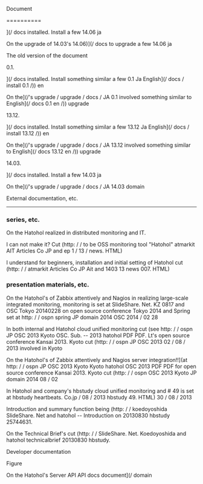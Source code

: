 Document

==========

](/ docs installed. Install a few 14.06 ja

On the upgrade of 14.03's 14.06)](/ docs to upgrade a few 14.06 ja

The old version of the document

0.1.

](/ docs installed. Install something similar a few 0.1 Ja English](/ docs / install 0.1 /)) en

On the](/'s upgrade / upgrade / docs / JA 0.1 involved something similar to English](/ docs 0.1 en /)) upgrade

13.12.

](/ docs installed. Install something similar a few 13.12 Ja English](/ docs / install 13.12 /)) en

On the](/'s upgrade / upgrade / docs / JA 13.12 involved something similar to English](/ docs 13.12 en /)) upgrade

14.03.

](/ docs installed. Install a few 14.03 ja

On the](/'s upgrade / upgrade / docs / JA 14.03 domain

External documentation, etc.

-------------

### series, etc.

On the Hatohol realized in distributed monitoring and IT.

I can not make it? Cut (http: / / to be OSS monitoring tool "Hatohol" atmarkit AIT Articles Co JP and ep 1 / 13 / news. HTML)

I understand for beginners, installation and initial setting of Hatohol cut (http: / / atmarkit Articles Co JP Ait and 1403 13 news 007. HTML)

### presentation materials, etc.

On the Hatohol's of Zabbix attentively and Nagios in realizing large-scale integrated monitoring, monitoring is set at SlideShare. Net. KZ 0817 and OSC Tokyo 20140228 on open source conference Tokyo 2014 and Spring set at http: / / ospn spring JP domain 2014 OSC 2014 / 02 28

In both internal and Hatohol cloud unified monitoring cut (see http: / / ospn JP OSC 2013 Kyoto OSC. Sub. -- 2013 hatohol PDF PDF. Lt's open source conference Kansai 2013. Kyoto cut (http: / / ospn JP OSC 2013 02 / 08 / 2013 involved in Kyoto

On the Hatohol's of Zabbix attentively and Nagios server integration!!](at http: / / ospn JP OSC 2013 Kyoto Kyoto hatohol OSC 2013 PDF PDF for open source conference Kansai 2013. Kyoto cut (http: / / ospn OSC 2013 Kyoto JP domain 2014 08 / 02

In Hatohol and company's hbstudy cloud unified monitoring and # 49 is set at hbstudy heartbeats. Co.jp / 08 / 2013 hbstudy 49. HTML) 30 / 08 / 2013

Introduction and summary function being (http: / / koedoyoshida SlideShare. Net and hatohol -- Introduction on 20130830 hbstudy 25744631.

On the Technical Brief's cut (http: / / SlideShare. Net. Koedoyoshida and hatohol technicalbrief 20130830 hbstudy.

Developer documentation

Figure

On the Hatohol's Server API API docs document](/ domain